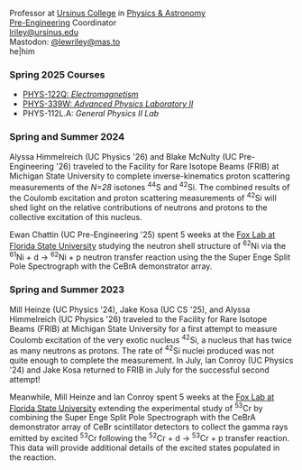 Professor at [Ursinus College](https://www.ursinus.edu) in [Physics & Astronomy](https://www.ursinus.edu/academics/physics-and-astronomy/)<BR />
[Pre-Engineering](https://www.ursinus.edu/academics/pre-engineering/) Coordinator<BR />
[lriley@ursinus.edu](mailto:lriley@ursinus.edu)<BR />
Mastodon: <a  rel="me" href="https://mas.to/@lewriley">@lewriley@mas.to</a><BR />
he|him

### Spring 2025 Courses
- [PHYS-122Q: *Electromagnetism*](https://ursinus.instructure.com/courses/19132)
- [PHYS-339W: *Advanced Physics Laboratory II*](https://ursinus.instructure.com/courses/19151)
- PHYS-112L.A: *General Physics II Lab*

### Spring and Summer 2024
Alyssa Himmelreich (UC Physics '26) and Blake McNulty (UC Pre-Engineering '26) traveled to the Facility for Rare Isotope Beams (FRIB) at Michigan State University to complete inverse-kinematics proton scattering measurements of the <I>N=28</I> isotones <SUP>44</SUP>S and <SUP>42</SUP>Si. The combined results of the Coulomb excitation and proton scattering measurements of <SUP>42</SUP>Si will shed light on the relative contributions of neutrons and protons to the collective excitation of this nucleus.

Ewan Chattin (UC Pre-Engineering '25) spent 5 weeks at the [Fox Lab at Florida State University](http://fsunuc.physics.fsu.edu/research/fox_lab/) studying the neutron shell structure of <SUP>62</SUP>Ni via the <SUP>61</SUP>Ni + d &rarr; <SUP>62</SUP>Ni + p neutron transfer reaction using the the Super Enge Split Pole Spectrograph with the CeBrA demonstrator array.

### Spring and Summer 2023

Mill Heinze (UC Physics '24), Jake Kosa (UC CS '25), and Alyssa Himmelreich (UC Physics '26) traveled to the Facility for Rare Isotope Beams (FRIB) at Michigan State University for a first attempt to measure Coulomb excitation of the very exotic nucleus <SUP>42</SUP>Si, a nucleus that has twice as many neutrons as protons. The rate of <SUP>42</SUP>Si nuclei produced was not quite enough to complete the measurement. In July, Ian Conroy (UC Physics '24) and Jake Kosa returned to FRIB in July for the successful second attempt!

Meanwhile, Mill Heinze and Ian Conroy spent 5 weeks at the [Fox Lab at Florida State University](http://fsunuc.physics.fsu.edu/research/fox_lab/) extending the experimental study of <SUP>53</SUP>Cr by combining the Super Enge Split Pole Spectrograph with the CeBrA demonstrator array of CeBr scintillator detectors to collect the gamma rays emitted by excited <SUP>53</SUP>Cr following the <SUP>52</SUP>Cr + d &rarr; <SUP>53</SUP>Cr + p transfer reaction. This data will provide additional details of the excited states populated in the reaction.
